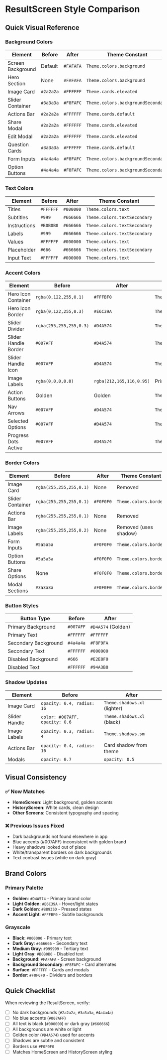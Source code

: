 # ResultScreen Style Comparison

## Quick Visual Reference

### Background Colors

| Element | Before | After | Theme Constant |
|---------|--------|-------|----------------|
| Screen Background | Default | `#FAFAFA` | `Theme.colors.background` |
| Hero Section | None | `#FAFAFA` | `Theme.colors.background` |
| Image Card | `#2a2a2a` | `#FFFFFF` | `Theme.cards.elevated` |
| Slider Container | `#3a3a3a` | `#F8FAFC` | `Theme.colors.backgroundSecondary` |
| Actions Bar | `#2a2a2a` | `#FFFFFF` | `Theme.cards.default` |
| Share Modal | `#2a2a2a` | `#FFFFFF` | `Theme.cards.elevated` |
| Edit Modal | `#2a2a2a` | `#FFFFFF` | `Theme.cards.elevated` |
| Question Cards | `#3a3a3a` | `#FFFFFF` | `Theme.cards.default` |
| Form Inputs | `#4a4a4a` | `#F8FAFC` | `Theme.colors.backgroundSecondary` |
| Option Buttons | `#4a4a4a` | `#F8FAFC` | `Theme.colors.backgroundSecondary` |

### Text Colors

| Element | Before | After | Theme Constant |
|---------|--------|-------|----------------|
| Titles | `#FFFFFF` | `#000000` | `Theme.colors.text` |
| Subtitles | `#999` | `#666666` | `Theme.colors.textSecondary` |
| Instructions | `#B0B0B0` | `#666666` | `Theme.colors.textSecondary` |
| Labels | `#999` | `#666666` | `Theme.colors.textSecondary` |
| Values | `#FFFFFF` | `#000000` | `Theme.colors.text` |
| Placeholder | `#666` | `#666666` | `Theme.colors.textSecondary` |
| Input Text | `#FFFFFF` | `#000000` | `Theme.colors.text` |

### Accent Colors

| Element | Before | After | Theme Constant |
|---------|--------|-------|----------------|
| Hero Icon Container | `rgba(0,122,255,0.1)` | `#FFFBF0` | `Theme.colors.accentLight` |
| Hero Icon Border | `rgba(0,122,255,0.3)` | `#E6C39A` | `Theme.colors.primaryLight` |
| Slider Divider | `rgba(255,255,255,0.3)` | `#D4A574` | `Theme.colors.primary` |
| Slider Handle Border | `#007AFF` | `#D4A574` | `Theme.colors.primary` |
| Slider Handle Icon | `#007AFF` | `#D4A574` | `Theme.colors.primary` |
| Image Labels | `rgba(0,0,0,0.8)` | `rgba(212,165,116,0.95)` | Primary with alpha |
| Action Buttons | Golden | Golden | `Theme.colors.primary` |
| Nav Arrows | `#007AFF` | `#D4A574` | `Theme.buttons.primary` |
| Selected Options | `#007AFF` | `#D4A574` | `Theme.colors.primary` |
| Progress Dots Active | `#007AFF` | `#D4A574` | `Theme.colors.primary` |

### Border Colors

| Element | Before | After | Theme Constant |
|---------|--------|-------|----------------|
| Image Card | `rgba(255,255,255,0.1)` | None | Removed |
| Slider Container | `rgba(255,255,255,0.1)` | `#F0F0F0` | `Theme.colors.border` |
| Actions Bar | `rgba(255,255,255,0.1)` | None | Removed |
| Image Labels | `rgba(255,255,255,0.2)` | None | Removed (uses shadow) |
| Form Inputs | `#5a5a5a` | `#F0F0F0` | `Theme.colors.border` |
| Option Buttons | `#5a5a5a` | `#F0F0F0` | `Theme.colors.border` |
| Share Options | None | `#F0F0F0` | `Theme.colors.border` |
| Modal Sections | `#3a3a3a` | `#F0F0F0` | `Theme.colors.border` |

### Button Styles

| Button Type | Before | After |
|-------------|--------|-------|
| Primary Background | `#007AFF` | `#D4A574` (Golden) |
| Primary Text | `#FFFFFF` | `#FFFFFF` |
| Secondary Background | `#4a4a4a` | `#F8F9FA` |
| Secondary Text | `#FFFFFF` | `#000000` |
| Disabled Background | `#666` | `#E2E8F0` |
| Disabled Text | `#FFFFFF` | `#94A3B8` |

### Shadow Updates

| Element | Before | After |
|---------|--------|-------|
| Image Card | `opacity: 0.4, radius: 16` | `Theme.shadows.xl` (lighter) |
| Slider Handle | `color: #007AFF, opacity: 0.6` | `Theme.shadows.xl` (black) |
| Image Labels | `opacity: 0.3, radius: 4` | `Theme.shadows.sm` |
| Actions Bar | `opacity: 0.4, radius: 16` | Card shadow from theme |
| Modals | `opacity: 0.7` | `opacity: 0.5` |

## Visual Consistency

### ✅ Now Matches
- **HomeScreen**: Light background, golden accents
- **HistoryScreen**: White cards, clean design
- **Other Screens**: Consistent typography and spacing

### ❌ Previous Issues Fixed
- Dark backgrounds not found elsewhere in app
- Blue accents (#007AFF) inconsistent with golden brand
- Heavy shadows looked out of place
- White/transparent borders on dark backgrounds
- Text contrast issues (white on dark gray)

## Brand Colors

### Primary Palette
- **Golden**: `#D4A574` - Primary brand color
- **Light Golden**: `#E6C39A` - Hover/light states
- **Dark Golden**: `#B8935D` - Pressed states
- **Accent Light**: `#FFFBF0` - Subtle backgrounds

### Grayscale
- **Black**: `#000000` - Primary text
- **Dark Gray**: `#666666` - Secondary text
- **Medium Gray**: `#999999` - Tertiary text
- **Light Gray**: `#B0B0B0` - Disabled text
- **Background**: `#FAFAFA` - Screen background
- **Background Secondary**: `#F8FAFC` - Card alternates
- **Surface**: `#FFFFFF` - Cards and modals
- **Border**: `#F0F0F0` - Dividers and borders

## Quick Checklist

When reviewing the ResultScreen, verify:

- [ ] No dark backgrounds (`#2a2a2a`, `#3a3a3a`, `#4a4a4a`)
- [ ] No blue accents (`#007AFF`)
- [ ] All text is black (`#000000`) or dark gray (`#666666`)
- [ ] All backgrounds are white or light
- [ ] Golden color (`#D4A574`) used for accents
- [ ] Shadows are subtle and consistent
- [ ] Borders use `#F0F0F0`
- [ ] Matches HomeScreen and HistoryScreen styling
